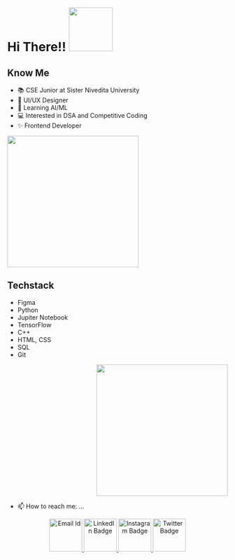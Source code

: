   <h1>
    Hi There!! 
    <img src= "https://media.giphy.com/media/JblHbHS69jNF0bnGgL/giphy.gif" width="100"> 
  </h1>
  
  ## Know Me
  - 📚 CSE Junior at Sister Nivedita University
  - 🌱 UI/UX Designer
  - 🔭 Learning AI/ML
  - 💻 Interested in DSA and Competitive Coding
  - ✨ Frontend Developer
  <div>
   <div align="left">
     <img src="https://media.giphy.com/media/Se3tQYUkwHwbDnIHww/giphy.gif" width="300">
  </div>
    
  ## Techstack
  - Figma
  - Python
  - Jupiter Notebook
  - TensorFlow
  - C++
  - HTML, CSS
  - SQL
  - Git   
  
   <div align="right">
    <img src="https://media.giphy.com/media/M4NykXxUE0HAcK7UJ6/giphy.gif" width="300">
   </div>
  </div>
  
 - 📫 How to reach me: ...
 
 <div id="badges"  align="center">
   <a href="mailto: chandreyeeshome04@gmail.com">
    <img src="https://media.giphy.com/media/0XeE5NtCrXCnvZRUGM/giphy.gif" alt="Email Id" width="75">
  </a>
  <a href="https://www.linkedin.com/in/chandreyee-shome-086084255/overlay/contact-info/">
    <img src="https://media.giphy.com/media/QhPL2mdDVzeuHiRcIw/giphy.gif" alt="LinkedIn Badge" width="75">
  </a>
  <a href="https://www.instagram.com/the_twilight_dreamer/">
    <img src="https://media.giphy.com/media/LRmAJdxHPzuF3yIBBL/giphy.gif" alt="Instagram Badge" width="75">
  </a>
  <a href="https://twitter.com/ChandreyeeShome">
    <img src="https://media.giphy.com/media/e6YbWDajUKSzebFVuB/giphy.gif" alt="Twitter Badge" width="75">
  </a>
</div>





